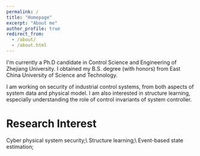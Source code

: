 ```yaml
---
permalink: /
title: "Homepage"
excerpt: "About me"
author_profile: true
redirect_from: 
  - /about/
  - /about.html
---
```


I'm currently a Ph.D candidate in Control Science and Engineering of Zhejiang University. I obtained my B.S. degree (with honors) from East China University of Science and Technology. 

I am working on security of industrial control systems, from both aspects of system data and physical model. I am also interested in structure learning, especially understanding the role of control invariants of system controller. 

Research Interest
======
Cyber physical system security;\\
Structure learning;\\
Event-based state estimation;